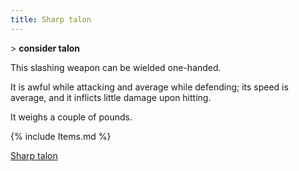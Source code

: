 ```yaml
---
title: Sharp talon
---
```


\> **consider talon**

This slashing weapon can be wielded one-handed.

It is awful while attacking and average while defending; its speed is
average, and it inflicts little damage upon hitting.

It weighs a couple of pounds.

{% include Items.md %}

[Sharp talon](Category:_Slashing_weapons "wikilink")